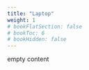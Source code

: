 ```yaml
---
title: "Laptop"
weight: 1
# bookFlatSection: false
# bookToc: 6
# bookHidden: false
---
```


empty content
